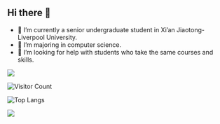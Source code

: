 ## Hi there 👋


- 🔭 I’m currently a senior undergraduate student in Xi’an Jiaotong-Liverpool University.
- 🌱 I’m majoring in computer science.
- 🤔 I’m looking for help with students who take the same courses and skills. 

![](https://github-readme-stats.vercel.app/api?username=oogeuehh&show_icons=true&theme=transparent)

![Visitor Count](https://profile-counter.glitch.me/oogeuehh/count.svg)

![Top Langs](https://github-readme-stats.vercel.app/api/top-langs/?username=oogeuehh&layout=compact&theme=tokyonight)

![](https://github-readme-activity-graph.cyclic.app/graph?username=oogeuehh&theme=dracula)
